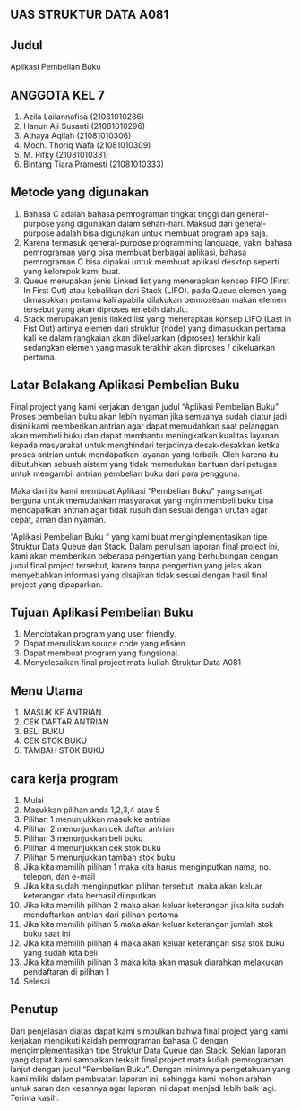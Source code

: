 ## UAS STRUKTUR DATA A081

## Judul

Aplikasi Pembelian Buku

## ANGGOTA KEL 7
1. Azila Lailannafisa           (21081010286)
2. Hanun Aji Susanti            (21081010296)
3. Athaya Aqilah                (21081010306)
4. Moch. Thoriq Wafa            (21081010309)
5. M. Rifky                     (21081010331)
6. Bintang Tiara Pramesti       (21081010333)


## Metode yang digunakan
1. Bahasa C adalah bahasa pemrograman tingkat tinggi dan general-purpose yang digunakan dalam sehari-hari. Maksud dari general-purpose adalah bisa digunakan untuk        membuat program apa saja.
2. Karena termasuk general-purpose programming language, yakni bahasa pemrograman yang bisa membuat berbagai aplikasi, bahasa pemrograman C bisa dipakai untuk membuat    aplikasi desktop seperti yang kelompok kami buat.
3. Queue merupakan jenis Linked list yang menerapkan konsep FIFO (First In First Out) atau kebalikan dari Stack (LIFO). pada Queue elemen yang dimasukkan pertama kali 
   apabila dilakukan pemrosesan makan elemen tersebut yang akan diproses terlebih dahulu.
4. Stack merupakan jenis linked list yang menerapkan konsep LIFO (Last In Fist Out) artinya elemen dari struktur (node) yang dimasukkan pertama kali ke dalam rangkaian    akan dikeluarkan (diproses) terakhir kali sedangkan elemen yang masuk terakhir akan diproses / dikeluarkan pertama.


## Latar Belakang Aplikasi Pembelian Buku
Final project yang kami kerjakan dengan judul “Aplikasi Pembelian Buku” Proses pembelian buku akan lebih nyaman jika semuanya sudah diatur jadi disini kami memberikan antrian agar dapat memudahkan saat pelanggan akan membeli buku dan dapat membantu meningkatkan kualitas layanan kepada masyarakat untuk menghindari terjadinya desak-desakkan ketika proses antrian untuk mendapatkan layanan yang terbaik. Oleh karena itu dibutuhkan sebuah sistem yang tidak memerlukan bantuan dari petugas untuk mengambil antrian pembelian buku dari para pengguna.

Maka dari itu kami membuat Aplikasi “Pembelian Buku” yang sangat berguna untuk memudahkan masyarakat yang ingin membeli buku bisa mendapatkan antrian agar tidak rusuh dan sesuai dengan urutan agar cepat, aman dan nyaman.

“Aplikasi Pembelian Buku “ yang kami buat menginplementasikan tipe Struktur Data Queue dan Stack. Dalam penulisan laporan final project ini, kami akan memberikan beberapa pengertian yang berhubungan dengan judul final project tersebut, karena tanpa pengertian yang jelas akan menyebabkan informasi yang disajikan tidak sesuai dengan hasil final project yang dipaparkan.


## Tujuan Aplikasi Pembelian Buku
1. Menciptakan program yang user friendly.
2. Dapat menuliskan source code yang efisien.
3. Dapat membuat program yang fungsional.
4. Menyelesaikan final project mata kuliah Struktur Data A081


## Menu Utama
1. MASUK KE ANTRIAN 
2. CEK DAFTAR ANTRIAN
3. BELI BUKU
4. CEK STOK BUKU
5. TAMBAH STOK BUKU  

## cara kerja program

1.  Mulai 
2.  Masukkan pilihan anda 1,2,3,4 atau 5
3.  Pilihan 1 menunjukkan masuk ke antrian
4.  Pilihan 2 menunjukkan cek daftar antrian 
5.  Pilihan 3 menunjukkan beli buku
6.  Pilihan 4 menunjukkan cek stok buku
7.  Pilihan 5 menunjukkan tambah stok buku 
8.  Jika kita memilih pilihan 1 maka kita harus menginputkan nama, no. telepon, dan e-mail
9.  Jika kita sudah menginputkan pilihan tersebut, maka akan keluar keterangan data berhasil diinputkan
10. Jika kita memilih pilihan 2 maka akan keluar keterangan jika kita sudah mendaftarkan antrian dari pilihan pertama 
11. Jika kita memilih pilihan 5 maka akan keluar keterangan jumlah stok buku saat ini
12. Jika kita memilih pilihan 4 maka akan keluar keterangan sisa stok buku yang sudah kita beli
13. Jika kita memilih pilihan 3 maka kita akan masuk diarahkan melakukan pendaftaran di pilihan 1
14. Selesai




## Penutup
Dari penjelasan diatas dapat kami simpulkan bahwa final project yang kami kerjakan mengikuti kaidah pemrograman bahasa C dengan mengimplementasikan tipe Struktur Data Queue dan Stack. Sekian laporan yang dapat kami sampaikan terkait final project mata kuliah pemrograman lanjut dengan judul “Pembelian Buku”. Dengan minimnya pengetahuan yang kami miliki dalam pembuatan laporan ini, sehingga kami mohon arahan untuk saran dan kesannya agar laporan ini dapat menjadi lebih baik lagi. Terima kasih. 

